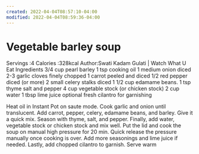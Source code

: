 ```yaml
---
created: 2022-04-04T08:57:10-04:00
modified: 2022-04-04T08:59:36-04:00
---
```


# Vegetable barley soup

Servings :4
Calories :328kcal
Author:Swati Kadam Gulati | Watch What U Eat
Ingredients
3/4 cup pearl barley
1 tsp  cooking oil
1 medium onion diced
2-3 garlic cloves finely chopped
1 carrot peeled and diced
1/2 red pepper diced (or more)
2 small celery stalks diced
1 1/2 cup edamame beans.
1 tsp  thyme
salt and pepper
4 cup vegetable stock (or chicken stock)
2 cup water
1 tbsp lime juice optional
fresh cilantro for garnishing

Heat oil in Instant Pot on saute mode. Cook garlic and onion until translucent.
Add carrot, pepper, celery, edamame beans, and barley. Give it a quick mix.
Season with thyme, salt, and pepper.
Finally, add water, vegetable stock or chicken stock and mix well.
Put the lid and cook the soup on manual high pressure for 20 min. Quick release the pressure manually once cooking is over.
Add more seasonings and lime juice if needed.
Lastly, add chopped cilantro to garnish. Serve warm
